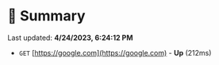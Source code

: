 # 📖 Summary
Last updated: **4/24/2023, 6:24:12 PM**

- `GET` [https://google.com](https://google.com) - **Up** (212ms)
